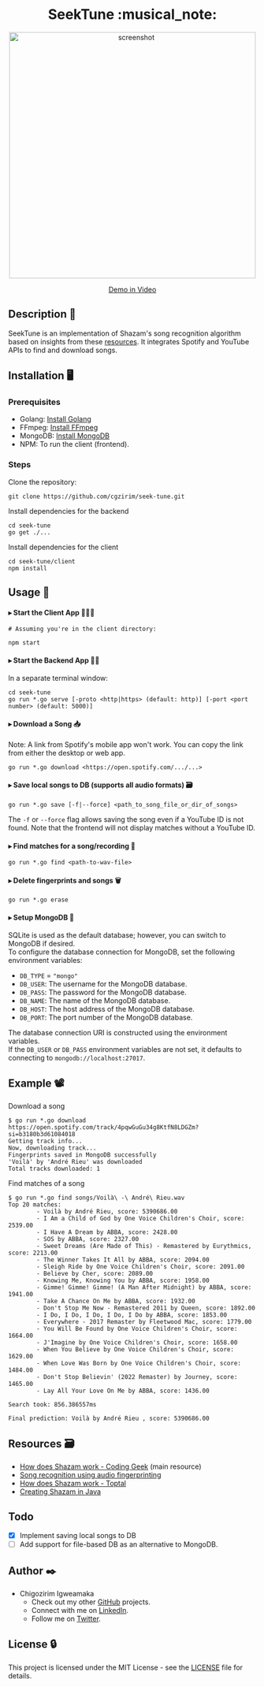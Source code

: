 <h1 align="center">SeekTune :musical_note:</h1>

<p align="center">
  <a href="https://drive.google.com/file/d/1I2esH2U4DtXHsNgYbUi4OL-ukV5i_1PI/view">
  <img src="https://github.com/user-attachments/assets/dfea2ceb-b360-4bf9-b84f-6431a9122d54" 
       alt="screenshot" 
       width="500">
</a>
</p>
<p align="center"><a href="https://drive.google.com/file/d/1I2esH2U4DtXHsNgYbUi4OL-ukV5i_1PI/view">Demo in Video</a></p>

## Description 🎼
SeekTune is an implementation of Shazam's song recognition algorithm based on insights from these [resources](#resources--card_file_box). It integrates Spotify and YouTube APIs to find and download songs.

[//]: # (## Current Limitations
While the algorithm works excellently in matching a song with its exact file, it doesn't always find the right match from a recording. However, this project is still a work in progress. I'm hopeful about making it work, but I could definitely use some help :slightly_smiling_face:.   
Additionally, it currently only supports song files in WAV format.
)

## Installation :desktop_computer:
### Prerequisites
- Golang: [Install Golang](https://golang.org/dl/)
- FFmpeg: [Install FFmpeg](https://ffmpeg.org/download.html)
- MongoDB: [Install MongoDB](https://www.mongodb.com/docs/manual/installation/)
- NPM: To run the client (frontend).

### Steps
Clone the repository:
```
git clone https://github.com/cgzirim/seek-tune.git
```
Install dependencies for the backend
```
cd seek-tune
go get ./...
```
Install dependencies for the client
```
cd seek-tune/client
npm install
```

## Usage :bicyclist:

#### ▸ Start the Client App 🏃‍♀️‍➡️ 
```
# Assuming you're in the client directory:

npm start
```
#### ▸ Start the Backend App 🏃‍♀️ 
In a separate terminal window:
```
cd seek-tune
go run *.go serve [-proto <http|https> (default: http)] [-port <port number> (default: 5000)]
```
#### ▸ Download a Song 📥 
Note: A link from Spotify's mobile app won't work. You can copy the link from either the desktop or web app.
```
go run *.go download <https://open.spotify.com/.../...>
```  
#### ▸ Save local songs to DB (supports all audio formats) 🗃️   
```
go run *.go save [-f|--force] <path_to_song_file_or_dir_of_songs>
```
The `-f` or `--force` flag allows saving the song even if a YouTube ID is not found. Note that the frontend will not display matches without a YouTube ID.  
  
#### ▸ Find matches for a song/recording 🔎
```
go run *.go find <path-to-wav-file>
```
#### ▸ Delete fingerprints and songs 🗑️ 
```
go run *.go erase
```
#### ▸ Setup MongoDB 🍃   

SQLite is used as the default database; however, you can switch to MongoDB if desired.  
To configure the database connection for MongoDB, set the following environment variables:
- `DB_TYPE` = `"mongo"`
- `DB_USER`: The username for the MongoDB database.
- `DB_PASS`: The password for the MongoDB database.
- `DB_NAME`: The name of the MongoDB database.
- `DB_HOST`: The host address of the MongoDB database.
- `DB_PORT`: The port number of the MongoDB database.

The database connection URI is constructed using the environment variables.  
If the `DB_USER` or `DB_PASS` environment variables are not set, it defaults to connecting to `mongodb://localhost:27017`.

## Example :film_projector:  
Download a song 
```
$ go run *.go download https://open.spotify.com/track/4pqwGuGu34g8KtfN8LDGZm?si=b3180b3d61084018
Getting track info...
Now, downloading track...
Fingerprints saved in MongoDB successfully
'Voilà' by 'André Rieu' was downloaded
Total tracks downloaded: 1
```

Find matches of a song
```
$ go run *.go find songs/Voilà\ -\ André\ Rieu.wav
Top 20 matches:
        - Voilà by André Rieu, score: 5390686.00
        - I Am a Child of God by One Voice Children's Choir, score: 2539.00
        - I Have A Dream by ABBA, score: 2428.00
        - SOS by ABBA, score: 2327.00
        - Sweet Dreams (Are Made of This) - Remastered by Eurythmics, score: 2213.00
        - The Winner Takes It All by ABBA, score: 2094.00
        - Sleigh Ride by One Voice Children's Choir, score: 2091.00
        - Believe by Cher, score: 2089.00
        - Knowing Me, Knowing You by ABBA, score: 1958.00
        - Gimme! Gimme! Gimme! (A Man After Midnight) by ABBA, score: 1941.00
        - Take A Chance On Me by ABBA, score: 1932.00
        - Don't Stop Me Now - Remastered 2011 by Queen, score: 1892.00
        - I Do, I Do, I Do, I Do, I Do by ABBA, score: 1853.00
        - Everywhere - 2017 Remaster by Fleetwood Mac, score: 1779.00
        - You Will Be Found by One Voice Children's Choir, score: 1664.00
        - J'Imagine by One Voice Children's Choir, score: 1658.00
        - When You Believe by One Voice Children's Choir, score: 1629.00
        - When Love Was Born by One Voice Children's Choir, score: 1484.00
        - Don't Stop Believin' (2022 Remaster) by Journey, score: 1465.00
        - Lay All Your Love On Me by ABBA, score: 1436.00

Search took: 856.386557ms

Final prediction: Voilà by André Rieu , score: 5390686.00
```
## Resources  :card_file_box:
- [How does Shazam work - Coding Geek](https://drive.google.com/file/d/1ahyCTXBAZiuni6RTzHzLoOwwfTRFaU-C/view) (main resource)
- [Song recognition using audio fingerprinting](https://hajim.rochester.edu/ece/sites/zduan/teaching/ece472/projects/2019/AudioFingerprinting.pdf)
- [How does Shazam work - Toptal](https://www.toptal.com/algorithms/shazam-it-music-processing-fingerprinting-and-recognition)
- [Creating Shazam in Java](https://www.royvanrijn.com/blog/2010/06/creating-shazam-in-java/)


## Todo
-  [x] Implement saving local songs to DB
-  [ ] Add support for file-based DB as an alternative to MongoDB.

## Author :black_nib:
- Chigozirim Igweamaka
  - Check out my other [GitHub](https://github.com/cgzirim) projects.
  - Connect with me on [LinkedIn](https://www.linkedin.com/in/chigozirim-igweamaka/).
  - Follow me on [Twitter](https://twitter.com/cgzirim).
 
## License :lock:
This project is licensed under the MIT License - see the [LICENSE](./LICENSE) file for details.
